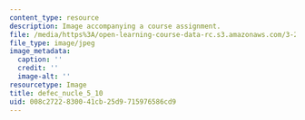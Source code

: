 ```yaml
---
content_type: resource
description: Image accompanying a course assignment.
file: /media/https%3A/open-learning-course-data-rc.s3.amazonaws.com/3-22-mechanical-behavior-of-materials-spring-2008/008c2722830041cb25d9715976586cd9_defec_nucle_5_10.jpg
file_type: image/jpeg
image_metadata:
  caption: ''
  credit: ''
  image-alt: ''
resourcetype: Image
title: defec_nucle_5_10
uid: 008c2722-8300-41cb-25d9-715976586cd9
---
```

